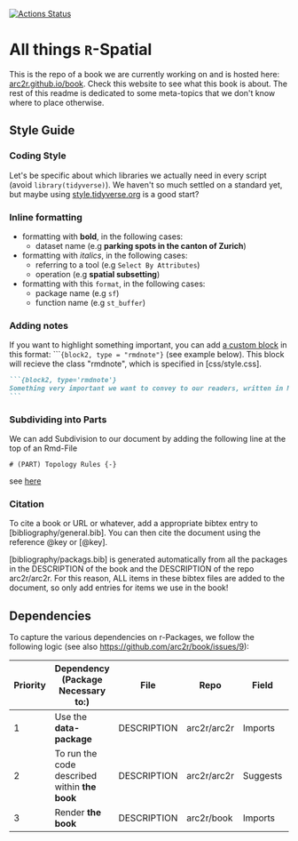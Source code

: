 
[![Actions
Status](https://github.com/arc2r/book/workflows/bookdown/badge.svg)](https://github.com/arc2r/book/actions)

# All things `R`-Spatial

This is the repo of a book we are currently working on and is hosted
here: [arc2r.github.io/book](https://arc2r.github.io/book/). Check this
website to see what this book is about. The rest of this readme is
dedicated to some meta-topics that we don't know where to place
otherwise.

## Style Guide

### Coding Style

Let's be specific about which libraries we actually need in every script (avoid `library(tidyverse)`). We haven't so much settled on a standard yet, but maybe using [style.tidyverse.org](https://style.tidyverse.org/) is a good start?

### Inline formatting

- formatting with **bold**, in the following cases:
  - dataset name (e.g **parking spots in the canton of Zurich**)
- formatting with *italics*, in the following cases:
  - referring to a tool (e.g `Select By Attributes`)
  - operation (e.g **spatial subsetting**)
- formatting with this `format`, in the following cases:
  - package name (e.g `sf`)
  - function name (e.g `st_buffer`)

### Adding notes

If you want to highlight something important, you can add [a custom
block](https://bookdown.org/yihui/bookdown/custom-blocks.html) in this
format: \`\`\``{block2, type = "rmdnote"}` (see example below). This
block will recieve the class "rmdnote", which is specified in
[css/style.css].

```` markdown
```{block2, type='rmdnote'}
Something very important we want to convey to our readers, written in Markdown.
```
````

### Subdividing into Parts

We can add Subdivision to our document by adding the following line at
the top of an Rmd-File

    # (PART) Topology Rules {-}

see [here](https://bookdown.org/yihui/bookdown/markdown-extensions-by-bookdown.html#special-headers)

### Citation

To cite a book or URL or whatever, add a appropriate bibtex entry to
[bibliography/general.bib]. You can then cite the document using the
reference \@key or [\@key].

[bibliography/packags.bib] is generated automatically from all the
packages in the DESCRIPTION of the book and the DESCRIPTION of the repo
arc2r/arc2r. For this reason, ALL items in these bibtex files are added
to the document, so only add entries for items we use in the book!

## Dependencies

To capture the various dependencies on r-Packages, we follow the
following logic (see also <https://github.com/arc2r/book/issues/9>):

| Priority | Dependency (Package Necessary to:)            | File        | Repo        | Field    | Eg.                      |
|----------|-----------------------------------------------|-------------|-------------|----------|--------------------------|
| 1        | Use the **data-package**                      | DESCRIPTION | arc2r/arc2r | Imports  | `sf`, `raster`           |
| 2        | To run the code described within **the book** | DESCRIPTION | arc2r/arc2r | Suggests | `gstat`, `tmap`, `dplyr` |
| 3        | Render **the book**                           | DESCRIPTION | arc2r/book  | Imports  | `bookdown`, `rmarkdown`  |
